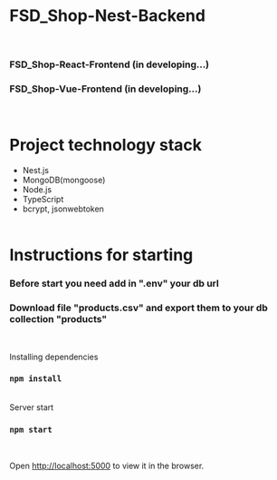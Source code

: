 # FSD_Shop-Nest-Backend

<br/>

### FSD_Shop-React-Frontend (in developing...)

### FSD_Shop-Vue-Frontend (in developing...)

<br/>

# Project technology stack

- Nest.js
- MongoDB(mongoose)
- Node.js
- TypeScript
- bcrypt, jsonwebtoken
  <br/><br/>

# Instructions for starting

### Before start you need add in ".env" your db url

### Download file "products.csv" and export them to your db collection "products"

<br/>

Installing dependencies

### `npm install`

<br/>
Server start

### `npm start`

<br/>

Open [http://localhost:5000](http://localhost:5000) to view it in the browser.
<br/><br/>
